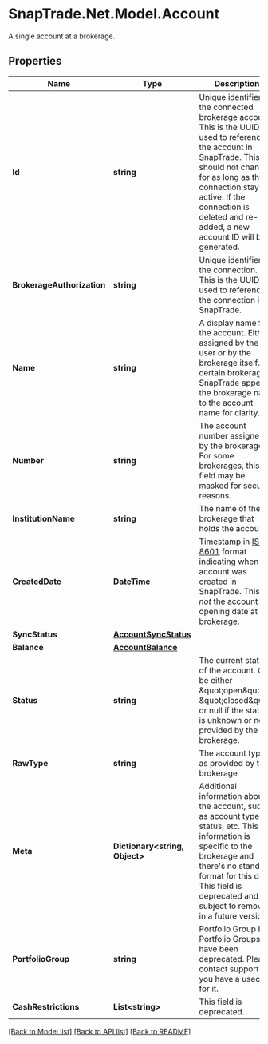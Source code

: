 # SnapTrade.Net.Model.Account
A single account at a brokerage.

## Properties

Name | Type | Description | Notes
------------ | ------------- | ------------- | -------------
**Id** | **string** | Unique identifier for the connected brokerage account. This is the UUID used to reference the account in SnapTrade. This ID should not change for as long as the connection stays active. If the connection is deleted and re-added, a new account ID will be generated. | 
**BrokerageAuthorization** | **string** | Unique identifier for the connection. This is the UUID used to reference the connection in SnapTrade. | 
**Name** | **string** | A display name for the account. Either assigned by the user or by the brokerage itself. For certain brokerages, SnapTrade appends the brokerage name to the account name for clarity. | 
**Number** | **string** | The account number assigned by the brokerage. For some brokerages, this field may be masked for security reasons. | 
**InstitutionName** | **string** | The name of the brokerage that holds the account. | 
**CreatedDate** | **DateTime** | Timestamp in [ISO 8601](https://en.wikipedia.org/wiki/ISO_8601) format indicating when the account was created in SnapTrade. This is _not_ the account opening date at the brokerage. | 
**SyncStatus** | [**AccountSyncStatus**](AccountSyncStatus.md) |  | 
**Balance** | [**AccountBalance**](AccountBalance.md) |  | 
**Status** | **string** | The current status of the account. Can be either \&quot;open\&quot;, \&quot;closed\&quot;, or null if the status is unknown or not provided by the brokerage. | [optional] 
**RawType** | **string** | The account type as provided by the brokerage | [optional] 
**Meta** | **Dictionary&lt;string, Object&gt;** | Additional information about the account, such as account type, status, etc. This information is specific to the brokerage and there&#39;s no standard format for this data. This field is deprecated and subject to removal in a future version. | [optional] 
**PortfolioGroup** | **string** | Portfolio Group ID. Portfolio Groups have been deprecated. Please contact support if you have a usecase for it. | [optional] 
**CashRestrictions** | **List&lt;string&gt;** | This field is deprecated. | [optional] 

[[Back to Model list]](../README.md#documentation-for-models) [[Back to API list]](../README.md#documentation-for-api-endpoints) [[Back to README]](../README.md)


